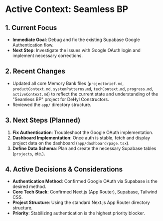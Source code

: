 # Active Context: Seamless BP

## 1. Current Focus
- **Immediate Goal**: Debug and fix the existing Supabase Google Authentication flow.
- **Next Step**: Investigate the issues with Google OAuth login and implement necessary corrections.

## 2. Recent Changes
- Updated all core Memory Bank files (`projectbrief.md`, `productContext.md`, `systemPatterns.md`, `techContext.md`, `progress.md`, `activeContext.md`) to reflect the current state and understanding of the "Seamless BP" project for DeHyl Constructors.
- Reviewed the `app/` directory structure.

## 3. Next Steps (Planned)
1.  **Fix Authentication**: Troubleshoot the Google OAuth implementation.
2.  **Dashboard Implementation**: Once auth is stable, fetch and display project data on the dashboard (`app/dashboard/page.tsx`).
3.  **Define Data Schema**: Plan and create the necessary Supabase tables (`projects`, etc.).

## 4. Active Decisions & Considerations
- **Authentication Method**: Confirmed Google OAuth via Supabase is the desired method.
- **Core Tech Stack**: Confirmed Next.js (App Router), Supabase, Tailwind CSS.
- **Project Structure**: Using the standard Next.js App Router directory structure.
- **Priority**: Stabilizing authentication is the highest priority blocker.
